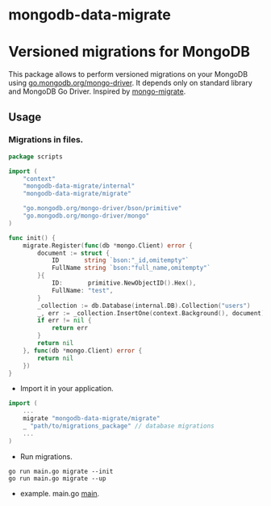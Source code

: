# mongodb-data-migrate
# Versioned migrations for MongoDB

This package allows to perform versioned migrations on your MongoDB using [go.mongodb.org/mongo-driver](https://github.com/mongodb/mongo-go-driver).
It depends only on standard library and MongoDB Go Driver.
Inspired by [mongo-migrate](https://github.com/eminetto/mongo-migrate).


## Usage
### Migrations in files.

```go
package scripts

import (
	"context"
	"mongodb-data-migrate/internal"
	"mongodb-data-migrate/migrate"

	"go.mongodb.org/mongo-driver/bson/primitive"
	"go.mongodb.org/mongo-driver/mongo"
)

func init() {
	migrate.Register(func(db *mongo.Client) error {
		document := struct {
			ID       string `bson:"_id,omitempty"`
			FullName string `bson:"full_name,omitempty"`
		}{
			ID:       primitive.NewObjectID().Hex(),
			FullName: "test",
		}
		_collection := db.Database(internal.DB).Collection("users")
		_, err := _collection.InsertOne(context.Background(), document)
		if err != nil {
			return err
		}
		return nil
	}, func(db *mongo.Client) error {
		return nil
	})
}
```

* Import it in your application.
```go
import (
    ...
    migrate "mongodb-data-migrate/migrate"
    _ "path/to/migrations_package" // database migrations
    ...
)
```

* Run migrations.
```shell
go run main.go migrate --init
go run main.go migrate --up
```
* example.
main.go [main](https://github.com/hamdiBouhani/mongodb-data-migrate/blob/main/main.go).